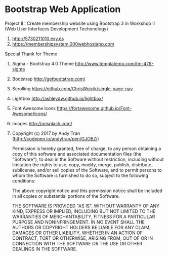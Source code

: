 # Bootstrap Web Application
Project II : Create membership website using Bootstrap 3 in Workshop II (Web User Interfaces Development Techonology)

1. http://5730211010.esy.es
2. https://membershipsystem.000webhostapp.com 

Special Thank for Theme

1. Sigma - Bootstrap 4.0 Theme
   http://www.templatemo.com/tm-479-sigma

2. Bootstrap
   http://getbootstrap.com/

3. Scrolling
   https://github.com/ChrisWojcik/single-page-nav

4. Lightbox 
   http://ashleydw.github.io/lightbox/

5. Font Awesome Icons
   https://fortawesome.github.io/Font-Awesome/icons/

6. Images
   http://unsplash.com/

7. Copyright (c) 2017 by Andy Tran (http://codepen.io/andytran/pen/GJOBZj)

   Permission is hereby granted, free of charge, to any person obtaining a copy of this software and associated documentation files (the "Software"), to deal in the Software without restriction, including without limitation the rights to use, copy, modify, merge, publish, distribute, sublicense, and/or sell copies of the Software, and to permit persons to whom the Software is furnished to do so, subject to the following conditions:

   The above copyright notice and this permission notice shall be included in all copies or substantial portions of the Software.

   THE SOFTWARE IS PROVIDED "AS IS", WITHOUT WARRANTY OF ANY KIND, EXPRESS OR IMPLIED, INCLUDING BUT NOT LIMITED TO THE WARRANTIES OF MERCHANTABILITY, FITNESS FOR A PARTICULAR PURPOSE AND NONINFRINGEMENT. IN NO EVENT SHALL THE AUTHORS OR COPYRIGHT HOLDERS BE LIABLE FOR ANY CLAIM, DAMAGES OR OTHER LIABILITY, WHETHER IN AN ACTION OF CONTRACT, TORT OR OTHERWISE, ARISING FROM, OUT OF OR IN CONNECTION WITH THE SOFTWARE OR THE USE OR OTHER DEALINGS IN THE SOFTWARE.
